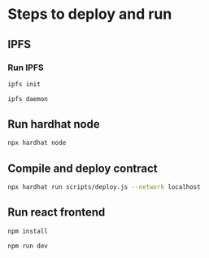 # Steps to deploy and run
## IPFS
### Run IPFS
```bash
ipfs init
```
```bash
ipfs daemon
```
## Run hardhat node
```bash
npx hardhat node
```
## Compile and deploy contract
```bash
npx hardhat run scripts/deploy.js --network localhost
```
## Run react frontend
```bash
npm install
```
```bash 
npm run dev
```

